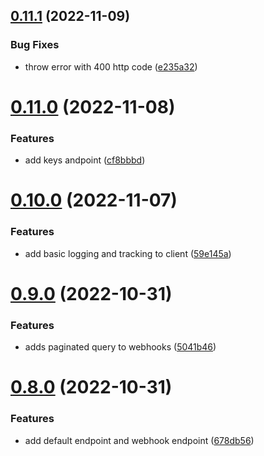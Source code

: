 ## [0.11.1](https://github.com/artaio/arta-node/compare/v0.11.0...v0.11.1) (2022-11-09)


### Bug Fixes

* throw error with 400 http code ([e235a32](https://github.com/artaio/arta-node/commit/e235a32ab9d51e330f93c839a8d8ff05304727bd))



# [0.11.0](https://github.com/artaio/arta-node/compare/v0.10.0...v0.11.0) (2022-11-08)


### Features

* add keys andpoint ([cf8bbbd](https://github.com/artaio/arta-node/commit/cf8bbbd50d6d71874dcdbb96c3ddc296953bec74))



# [0.10.0](https://github.com/artaio/arta-node/compare/v0.9.0...v0.10.0) (2022-11-07)


### Features

* add basic logging and tracking to client ([59e145a](https://github.com/artaio/arta-node/commit/59e145ac158d3cba212841f8a4aa447f749cd315))



# [0.9.0](https://github.com/artaio/arta-node/compare/v0.8.0...v0.9.0) (2022-10-31)


### Features

* adds paginated query to webhooks ([5041b46](https://github.com/artaio/arta-node/commit/5041b4681bb25b4c5e5711b005cc506e5b843cd4))



# [0.8.0](https://github.com/artaio/arta-node/compare/v0.7.0...v0.8.0) (2022-10-31)


### Features

* add default endpoint and webhook endpoint ([678db56](https://github.com/artaio/arta-node/commit/678db568a8a24aedc50d33d2eaff3fb67af9357b))



